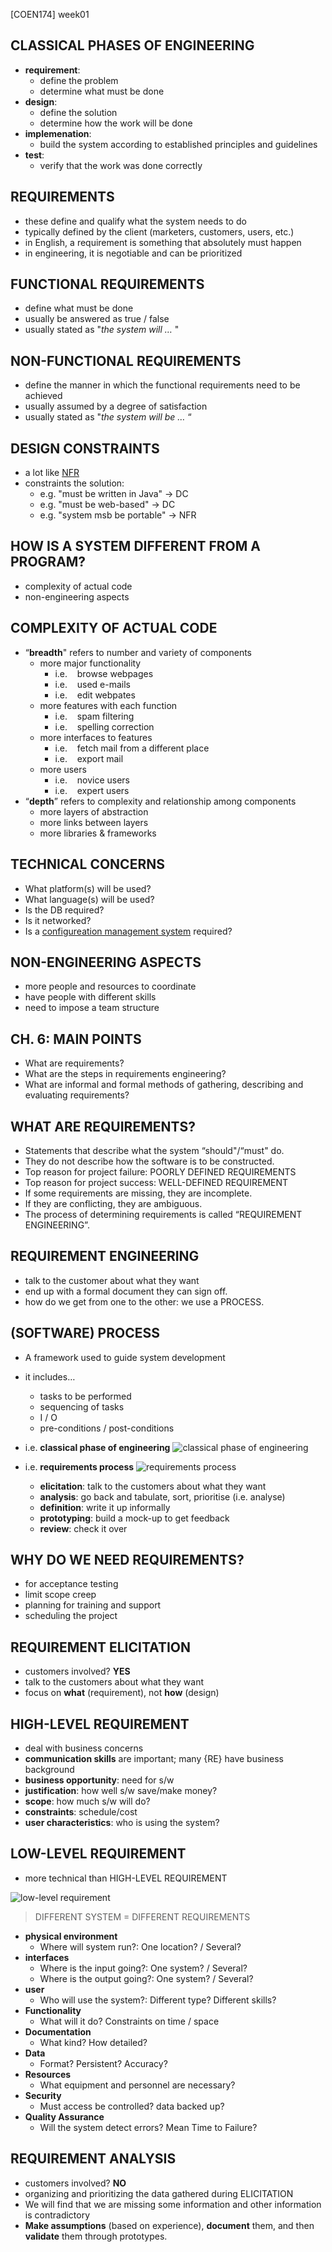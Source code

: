 [COEN174] week01

## CLASSICAL PHASES OF ENGINEERING
- **requirement**:
    - define the problem
    - determine what must be done
- **design**:
    - define the solution
    - determine how the work will be done
- **implemenation**:
    - build the system according to established principles and guidelines
- **test**:
    - verify that the work was done correctly

## REQUIREMENTS
- these define and qualify what the system needs to do
- typically defined by the client (marketers, customers, users, etc.)
- in English, a requirement is something that absolutely must happen
- in engineering, it is negotiable and can be prioritized

## FUNCTIONAL REQUIREMENTS
- define what must be done
- usually be answered as true / false
- usually stated as "*the system will …* "

## NON-FUNCTIONAL REQUIREMENTS
- define the manner in which the functional requirements need to be achieved
- usually assumed by a degree of satisfaction
- usually stated as "*the system will be …* “

## DESIGN CONSTRAINTS
- a lot like [NFR](#non-functional-requirements)
- constraints the solution:
    - e.g.  "must be written in Java" -> DC
    - e.g.  "must be web-based"       -> DC 
    - e.g.  "system msb be portable"  -> NFR

## HOW IS A SYSTEM DIFFERENT FROM A PROGRAM?
- complexity of actual code
- non-engineering aspects

## COMPLEXITY OF ACTUAL CODE
- “**breadth**" refers to number and variety of components
    - more major functionality
        - i.e.    browse webpages
        - i.e.    used e-mails
        - i.e.    edit webpates
    - more features with each function
        - i.e.    spam filtering
        - i.e.    spelling correction
    - more interfaces to features
        - i.e.    fetch mail from a different place
        - i.e.    export mail
    - more users
        - i.e.    novice users
        - i.e.    expert users
- “**depth**” refers to complexity and relationship among components
    - more layers of abstraction
    - more links between layers
    - more libraries & frameworks

## TECHNICAL CONCERNS
- What platform(s) will be used?
- What language(s) will be used?
- Is the DB required?
- Is it networked?
- Is a <a href="https://en.m.wikipedia.org/wiki/Configuration_management" target="_blank">configureation management system</a> required?

## NON-ENGINEERING ASPECTS
- more people and resources to coordinate
- have people with different skills
- need to impose a team structure

## CH. 6: MAIN POINTS
- What are requirements?
- What are the steps in requirements engineering?
- What are informal and formal methods of gathering, describing and evaluating requirements?

## WHAT ARE REQUIREMENTS?
- Statements that describe what the system “should"/“must" do.
- They do not describe how the software is to be constructed. 
- Top reason for project failure: POORLY DEFINED REQUIREMENTS
- Top reason for project success: WELL-DEFINED REQUIREMENT
- If some requirements are missing, they are incomplete.
- If they are conflicting, they are ambiguous.
- The process of determining requirements is called “REQUIREMENT ENGINEERING”.

## REQUIREMENT ENGINEERING
- talk to the customer about what they want
- end up with a formal document they can sign off.
- how do we get from one to the other: we use a PROCESS.

## (SOFTWARE) PROCESS
- A framework used to guide system development
- it includes…
    - tasks to be performed
    - sequencing of tasks
    - I / O
    - pre-conditions / post-conditions
- i.e. **classical phase of engineering**
![classical phase of engineering](img/[COEN174]week1b-diagram1.png)

- i.e. **requirements process**
![requirements process](img/[COEN174]week1b-diagram2.png)
    - **elicitation**: talk to the customers about what they want
    - **analysis**: go back and tabulate, sort, prioritise (i.e. analyse)
    - **definition**: write it up informally
    - **prototyping**: build a mock-up to get feedback
    - **review**: check it over

## WHY DO WE NEED REQUIREMENTS?
- for acceptance testing
- limit scope creep
- planning for training and support
- scheduling the project

## REQUIREMENT ELICITATION
- customers involved? **YES**
- talk to the customers about what they want
- focus on **what** (requirement), not **how** (design)

## HIGH-LEVEL REQUIREMENT
- deal with business concerns
- **communication skills** are important; many {RE} have business background
- **business opportunity**: need for s/w
- **justification**: how well s/w save/make money?
- **scope**: how much s/w will do?
- **constraints**: schedule/cost 
- **user characteristics**: who is using the system?

## LOW-LEVEL REQUIREMENT
- more technical than HIGH-LEVEL REQUIREMENT

![low-level requirement](img/[COEN174]week1c-diagram1.png)
> DIFFERENT SYSTEM = DIFFERENT REQUIREMENTS

- **physical environment**
    - Where will system run?: One location? / Several?
- **interfaces**
    - Where is the input going?: One system? / Several?
    - Where is the output going?: One system? / Several?
- **user**
    - Who will use the system?: Different type? Different skills?
- **Functionality**
    - What will it do? Constraints on time / space
- **Documentation**
    - What kind? How detailed?
- **Data**
    - Format? Persistent? Accuracy?
- **Resources**
    - What equipment and personnel are necessary?
- **Security**
    - Must access be controlled? data backed up?
- **Quality Assurance**
    - Will the system detect errors? Mean Time to Failure?

## REQUIREMENT ANALYSIS
- customers involved? **NO**
- organizing and prioritizing the data gathered during ELICITATION
- We will find that we are missing some information and other information is contradictory
- **Make assumptions** (based on experience), **document** them, and then **validate** them through prototypes.
